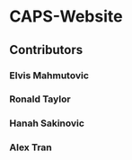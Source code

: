 # CAPS-Website

## Contributors

### Elvis Mahmutovic

### Ronald Taylor

### Hanah Sakinovic

### Alex Tran
